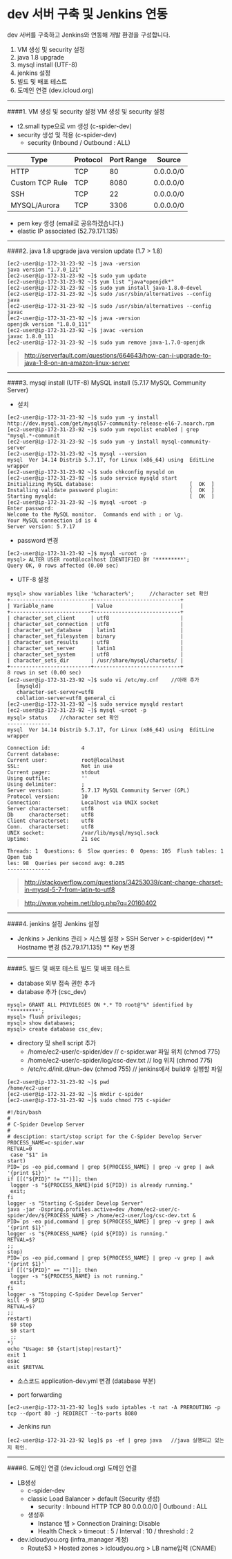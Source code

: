 dev 서버 구축 및 Jenkins 연동
===
dev 서버를 구축하고 Jenkins와 연동해 개발 환경을 구성합니다.

1. VM 생성 및 security 설정
2. java 1.8 upgrade
3. mysql install (UTF-8)
4. jenkins 설정
5. 빌드 및 배포 테스트
6. 도메인 연결 (dev.icloud.org)

---
####1. VM 생성 및 security 설정
VM 생성 및 security 설정
* t2.small type으로 vm 생성 (c-spider-dev)
* security 생성 및 적용 (c-spider-dev)
	* security (Inbound / Outbound : ALL)

|Type|Protocol|Port Range|Source|
|----|--------|----------|------|
|HTTP|TCP|80|0.0.0.0/0|
|Custom TCP Rule|TCP|8080|0.0.0.0/0|
|SSH|TCP|22|0.0.0.0/0|
|MYSQL/Aurora|TCP|3306|0.0.0.0/0|

* pem key 생성 (email로 공유하겠습니다.)
* elastic IP associated (52.79.171.135)

---
####2. java 1.8 upgrade
java version update (1.7 > 1.8)

```
[ec2-user@ip-172-31-23-92 ~]$ java -version
java version "1.7.0_121"
[ec2-user@ip-172-31-23-92 ~]$ sudo yum update
[ec2-user@ip-172-31-23-92 ~]$ yum list "java*openjdk*"
[ec2-user@ip-172-31-23-92 ~]$ sudo yum install java-1.8.0-devel
[ec2-user@ip-172-31-23-92 ~]$ sudo /usr/sbin/alternatives --config java
[ec2-user@ip-172-31-23-92 ~]$ sudo /usr/sbin/alternatives --config javac
[ec2-user@ip-172-31-23-92 ~]$ java -version
openjdk version "1.8.0_111"
[ec2-user@ip-172-31-23-92 ~]$ javac -version
javac 1.8.0_111
[ec2-user@ip-172-31-23-92 ~]$ sudo yum remove java-1.7.0-openjdk
```
> http://serverfault.com/questions/664643/how-can-i-upgrade-to-java-1-8-on-an-amazon-linux-server

---
####3. mysql install (UTF-8)
MySQL install (5.7.17 MySQL Community Server)

* 설치

```
[ec2-user@ip-172-31-23-92 ~]$ sudo yum -y install http://dev.mysql.com/get/mysql57-community-release-el6-7.noarch.rpm
[ec2-user@ip-172-31-23-92 ~]$ sudo yum repolist enabled | grep "mysql.*-communit 
[ec2-user@ip-172-31-23-92 ~]$ sudo yum -y install mysql-community-server
[ec2-user@ip-172-31-23-92 ~]$ mysql --version
mysql  Ver 14.14 Distrib 5.7.17, for Linux (x86_64) using  EditLine wrapper
[ec2-user@ip-172-31-23-92 ~]$ sudo chkconfig mysqld on
[ec2-user@ip-172-31-23-92 ~]$ sudo service mysqld start
Initializing MySQL database:                               [  OK  ]
Installing validate password plugin:                       [  OK  ]
Starting mysqld:                                           [  OK  ]
[ec2-user@ip-172-31-23-92 ~]$ mysql -uroot -p
Enter password:
Welcome to the MySQL monitor.  Commands end with ; or \g.
Your MySQL connection id is 4
Server version: 5.7.17
```

* password 변경

```
[ec2-user@ip-172-31-23-92 ~]$ mysql -uroot -p
mysql> ALTER USER root@localhost IDENTIFIED BY '*********';
Query OK, 0 rows affected (0.00 sec)
```

* UTF-8 설정

```
mysql> show variables like '%character%';     //character set 확인
+--------------------------+----------------------------+
| Variable_name            | Value                      |
+--------------------------+----------------------------+
| character_set_client     | utf8                       |
| character_set_connection | utf8                       |
| character_set_database   | latin1                     |
| character_set_filesystem | binary                     |
| character_set_results    | utf8                       |
| character_set_server     | latin1                     |
| character_set_system     | utf8                       |
| character_sets_dir       | /usr/share/mysql/charsets/ |
+--------------------------+----------------------------+
8 rows in set (0.00 sec)
[ec2-user@ip-172-31-23-92 ~]$ sudo vi /etc/my.cnf    //아래 추가
   [mysqld]
   character-set-server=utf8
   collation-server=utf8_general_ci
[ec2-user@ip-172-31-23-92 ~]$ sudo service mysqld restart
[ec2-user@ip-172-31-23-92 ~]$ mysql -uroot -p
mysql> status    //character set 확인
--------------
mysql  Ver 14.14 Distrib 5.7.17, for Linux (x86_64) using  EditLine wrapper

Connection id:          4
Current database:
Current user:           root@localhost
SSL:                    Not in use
Current pager:          stdout
Using outfile:          ''
Using delimiter:        ;
Server version:         5.7.17 MySQL Community Server (GPL)
Protocol version:       10
Connection:             Localhost via UNIX socket
Server characterset:    utf8
Db     characterset:    utf8
Client characterset:    utf8
Conn.  characterset:    utf8
UNIX socket:            /var/lib/mysql/mysql.sock
Uptime:                 21 sec

Threads: 1  Questions: 6  Slow queries: 0  Opens: 105  Flush tables: 1  Open tab                                                                                              les: 98  Queries per second avg: 0.285
--------------
```
> http://stackoverflow.com/questions/34253039/cant-change-charset-in-mysql-5-7-from-latin-to-utf8

> http://www.yoheim.net/blog.php?q=20160402

---
####4. jenkins 설정
Jenkins 설정
* Jenkins > Jenkins 관리 > 시스템 설정 > SSH Server > c-spider(dev)
** Hostname 변경 (52.79.171.135)
** Key 변경

---
####5. 빌드 및 배포 테스트
빌드 및 배포 테스트

* database 외부 접속 권한 추가
* database 추가 (csc_dev)

```
mysql> GRANT ALL PRIVILEGES ON *.* TO root@"%" identified by '*********';
mysql> flush privileges;
mysql> show databases;
mysql> create database csc_dev;
```

* directory 및 shell script 추가
	* /home/ec2-user/c-spider/dev      // c-spider.war 파일 위치 (chmod 775)
	* /home/ec2-user/c-spider/log/csc-dev.txt    // log 위치 (chmod 775)
	* /etc/rc.d/init.d/run-dev (chmod 755)    // jenkins에서 build후 실행할 파일

```
[ec2-user@ip-172-31-23-92 ~]$ pwd
/home/ec2-user
[ec2-user@ip-172-31-23-92 ~]$ mkdir c-spider
[ec2-user@ip-172-31-23-92 ~]$ sudo chmod 775 c-spider
```
```
#!/bin/bash
#
# C-Spider Develop Server
#
# desciption: start/stop script for the C-Spider Develop Server
PROCESS_NAME=c-spider.war
RETVAL=0
 case "$1" in
start)
PID=`ps -eo pid,command | grep ${PROCESS_NAME} | grep -v grep | awk '{print $1}'`
if [[("${PID}" != "")]]; then
 logger -s "${PROCESS_NAME}(pid ${PID}) is already running."
 exit;
fi
logger -s "Starting C-Spider Develop Server"
java -jar -Dspring.profiles.active=dev /home/ec2-user/c-spider/dev/${PROCESS_NAME} > /home/ec2-user/log/csc-dev.txt &
PID=`ps -eo pid,command | grep ${PROCESS_NAME} | grep -v grep | awk '{print $1}'`
logger -s "${PROCESS_NAME} (pid ${PID}) is running."
RETVAL=$?
;;
stop)
PID=`ps -eo pid,command | grep ${PROCESS_NAME} | grep -v grep | awk '{print $1}'`
if [[("${PID}" == "")]]; then
 logger -s "${PROCESS_NAME} is not running."
 exit;
fi
logger -s "Stopping C-Spider Develop Server"
kill -9 $PID
RETVAL=$?
;;
restart)
 $0 stop
 $0 start
 ;;
*)
echo "Usage: $0 {start|stop|restart}"
exit 1
esac
exit $RETVAL
```


* 소스코드 application-dev.yml 변경 (database 부분)

* port forwarding

```
[ec2-user@ip-172-31-23-92 log]$ sudo iptables -t nat -A PREROUTING -p tcp --dport 80 -j REDIRECT --to-ports 8080
```

* Jenkins run

```
[ec2-user@ip-172-31-23-92 log]$ ps -ef | grep java   //java 실행되고 있는지 확인.
```

---
####6. 도메인 연결 (dev.icloud.org)
도메인 연결

* LB생성
	* c-spider-dev
	* classic Load Balancer > default (Security 생성)
		* security : Inbound HTTP TCP 80 0.0.0.0/0	| Outbound : ALL
	* 생성후 
		* Instance 탭 > Connection Draining: Disable
		* Health Check > timeout : 5 / Interval : 10 / threshold : 2
* dev.icloudyou.org (infra_manager 계정)
	* Route53 > Hosted zones > icloudyou.org > LB name입력 (CNAME)

